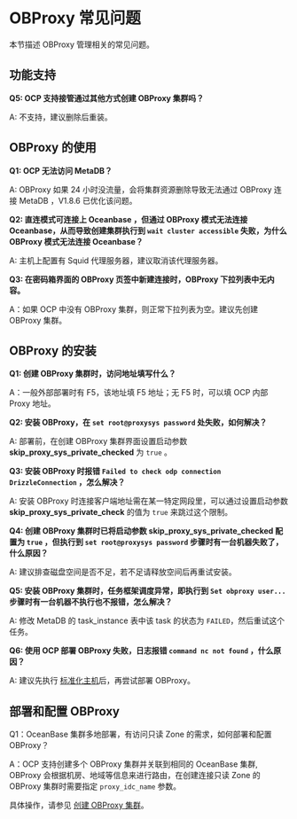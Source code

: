 OBProxy 常见问题
=================================

本节描述 OBProxy 管理相关的常见问题。

功能支持
-------------------------

**Q5: OCP 支持接管通过其他方式创建 OBProxy 集群吗？**

A: 不支持，建议删除后重装。

OBProxy 的使用
--------------------------------

**Q1: OCP 无法访问 MetaDB？**

A: OBProxy 如果 24 小时没流量，会将集群资源删除导致无法通过 OBProxy 连接 MetaDB ，V1.8.6 已优化该问题。

**Q2: 直连模式可连接上 Oceanbase ，但通过 OBProxy 模式无法连接 Oceanbase，从而导致创建集群执行到 `wait cluster accessible` 失败，为什么 OBProxy 模式无法连接 Oceanbase？**

A: 主机上配置有 Squid 代理服务器，建议取消该代理服务器。

**Q3: 在密码箱界面的 OBProxy 页签中新建连接时，OBProxy 下拉列表中无内容。**

A：如果 OCP 中没有 OBProxy 集群，则正常下拉列表为空。建议先创建 OBProxy 集群。

OBProxy 的安装
--------------------------------

**Q1: 创建 OBProxy 集群时，访问地址填写什么？**

A：一般外部部署时有 F5，该地址填 F5 地址；无 F5 时，可以填 OCP 内部 Proxy 地址。

**Q2: 安装 OBProxy，在 `set root@proxysys password` 处失败，如何解决？**

A: 部署前，在创建 OBProxy 集群界面设置启动参数 **skip_proxy_sys_private_checked** 为 `true` 。

**Q3: 安装 OBProxy 时报错 `Failed to check odp connection DrizzleConnection` ，怎么解决？**

A: 安装 OBProxy 时连接客户端地址需在某一特定网段里，可以通过设置启动参数 **skip_proxy_sys_private_check** 的值为 `true` 来跳过这个限制。

**Q4: 创建 OBProxy 集群时已将启动参数 skip_proxy_sys_private_checked 配置为 `true` ，但执行到 `set root@proxysys password` 步骤时有一台机器失败了，什么原因？**

A: 建议排查磁盘空间是否不足，若不足请释放空间后再重试安装。

**Q5: 安装 OBProxy 集群时，任务框架调度异常，即执行到 `Set obproxy user...` 步骤时有一台机器不执行也不报错，怎么解决？**

A: 修改 MetaDB 的 task_instance 表中该 task 的状态为 `FAILED`，然后重试这个任务。

**Q6: 使用 OCP 部署 OBProxy 失败，日志报错 `command nc not found` ，什么原因？**

A: 建议先执行 [标准化主机](../../850.host-features/600.normalization-agent.md)后，再尝试部署 OBProxy。

部署和配置 OBProxy
-----------------------------------

Q1：OceanBase 集群多地部署，有访问只读 Zone 的需求，如何部署和配置 OBProxy？

A：OCP 支持创建多个 OBProxy 集群并关联到相同的 OceanBase 集群, OBProxy 会根据机房、地域等信息来进行路由，在创建连接只读 Zone 的 OBProxy 集群时需要指定 `proxy_idc_name` 参数。

具体操作，请参见 [创建 OBProxy 集群](../../500.quickstart/800.quickstart-create-an-obproxy-cluster.md)。
